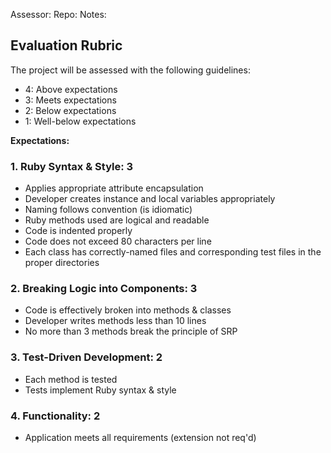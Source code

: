 Assessor:
Repo:
Notes:

## Evaluation Rubric

The project will be assessed with the following guidelines:

* 4: Above expectations
* 3: Meets expectations
* 2: Below expectations
* 1: Well-below expectations

**Expectations:**

### 1. Ruby Syntax & Style: 3

* Applies appropriate attribute encapsulation  
* Developer creates instance and local variables appropriately
* Naming follows convention (is idiomatic)
* Ruby methods used are logical and readable
* Code is indented properly
* Code does not exceed 80 characters per line
* Each class has correctly-named files and corresponding test files in the proper directories 

### 2. Breaking Logic into Components: 3

* Code is effectively broken into methods & classes 
* Developer writes methods less than 10 lines 
* No more than 3 methods break the principle of SRP 

### 3. Test-Driven Development: 2

* Each method is tested  
* Tests implement Ruby syntax & style   

### 4. Functionality: 2

* Application meets all requirements (extension not req'd)
